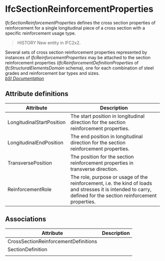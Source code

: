 IfcSectionReinforcementProperties
=================================
_IfcSectionReinforcementProperties_ defines the cross section properties of
reinforcement for a single longitudinal piece of a cross section with a
specific reinforcement usage type.  
  
> HISTORY  New entity in IFC2x2.  
  
Several sets of cross section reinforcement properties represented by
instances of _IfcReinforcementProperties_ may be attached to the section
reinforcement properties (_IfcReinforcementDefinitionProperties_ of
_IfcStructuralElementsDomain_ schema), one for each combination of steel
grades and reinforcement bar types and sizes.  
[ _bSI
Documentation_](https://standards.buildingsmart.org/IFC/DEV/IFC4_2/FINAL/HTML/schema/ifcprofileresource/lexical/ifcsectionreinforcementproperties.htm)


Attribute definitions
---------------------
| Attribute                 | Description                                                                                                                                                     |
|---------------------------|-----------------------------------------------------------------------------------------------------------------------------------------------------------------|
| LongitudinalStartPosition | The start position in longitudinal direction for the section reinforcement properties.                                                                          |
| LongitudinalEndPosition   | The end position in longitudinal direction for the section reinforcement properties.                                                                            |
| TransversePosition        | The position for the section reinforcement properties in transverse direction.                                                                                  |
| ReinforcementRole         | The role, purpose or usage of the reinforcement, i.e. the kind of loads and stresses it is intended to carry, defined for the section reinforcement properties. |

Associations
------------
| Attribute                            | Description   |
|--------------------------------------|---------------|
| CrossSectionReinforcementDefinitions |               |
| SectionDefinition                    |               |
|                                      |               |

